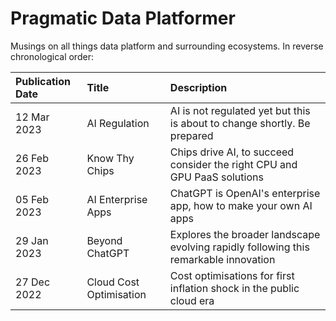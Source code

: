 # Pragmatic Data Platformer

Musings on all things data platform and surrounding ecosystems. In reverse chronological order:

|  Publication Date |   Title | Description | 
|:---|:---|:---|
| 12 Mar 2023 | AI Regulation | AI is not regulated yet but this is about to change shortly. Be prepared | 
| 26 Feb 2023 | Know Thy Chips | Chips drive AI, to succeed consider the right CPU and GPU PaaS solutions 
| 05 Feb 2023 | AI Enterprise Apps | ChatGPT is OpenAI's enterprise app, how to make your own AI apps | 
| 29 Jan 2023 | Beyond ChatGPT | Explores the broader landscape evolving rapidly following this remarkable innovation | 
| 27 Dec 2022 | Cloud Cost Optimisation | Cost optimisations for first inflation shock in the public cloud era | 
